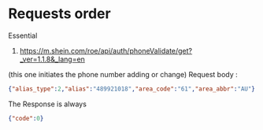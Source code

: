 # Requests order

Essential
1. https://m.shein.com/roe/api/auth/phoneValidate/get?_ver=1.1.8&_lang=en

(this one initiates the phone number adding or change)
Request body :
```json
{"alias_type":2,"alias":"489921018","area_code":"61","area_abbr":"AU"}
```
The Response is always 
```json
{"code":0}
```
